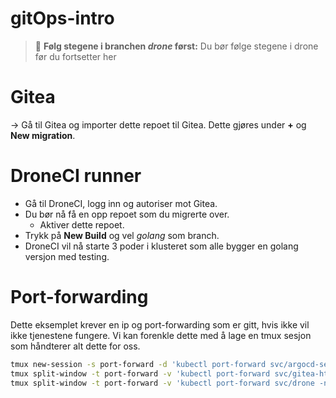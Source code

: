 # gitOps-intro

> 👋 **Følg stegene i branchen _drone_ først:** Du bør følge stegene i drone før du fortsetter her

# Gitea
-> Gå til Gitea og importer dette repoet til Gitea. Dette gjøres under **+** og **New migration**.

# DroneCI runner
* Gå til DroneCI, logg inn og autoriser mot Gitea. 
* Du bør nå få en opp repoet som du migrerte over. 
  * Aktiver dette repoet.
* Trykk på **New Build** og vel _golang_ som branch.
* DroneCI vil nå starte 3 poder i klusteret som alle bygger en golang versjon med testing.

# Port-forwarding
Dette eksemplet krever en ip og port-forwarding som er gitt, hvis ikke vil ikke tjenestene fungere. Vi kan forenkle dette med å lage en tmux sesjon som håndterer alt dette for oss.

```bash
tmux new-session -s port-forward -d 'kubectl port-forward svc/argocd-server -n argocd 8080:443 --address 0.0.0.0'
tmux split-window -t port-forward -v 'kubectl port-forward svc/gitea-http -n gitea 3000 --address 0.0.0.0'
tmux split-window -t port-forward -v 'kubectl port-forward svc/drone -n drone 8000:80 --address 0.0.0.0'
```
